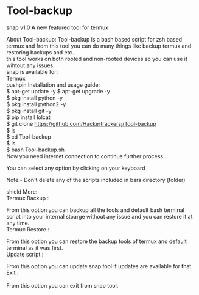 # Tool-backup
snap v1.0
A new featured tool for termux

 About Tool-backup:
Tool-backup is a bash based script for zsh based termux and from this tool you can do many things like backup termux and restoring backups and etc..<br>
this tool works on both rooted and non-rooted devices so you can use it wihtout any issues.<br>
snap is available for:<br>
Termux<br>
pushpin Installation and usage guide:<br>
$ apt-get update -y
$ apt-get upgrade -y<br>
$ pkg install python -y <br>
$ pkg install python2 -y<br>
$ pkg install git -y<br>
$ pip install lolcat<br>
$ git clone https://github.com/Hackertrackersj/Tool-backup<br>
$ ls<br>
$ cd Tool-backup<br>
$ ls<br>
$ bash Tool-backup.sh<br>
Now you need internet connection to continue further process...<br>

You can select any option by clicking on your keyboard<br>

Note:- Don't delete any of the scripts included in bars directory (folder)<br>

shield More:<br>
Termux Backup :<br>

From this option you can backup all the tools and default bash terminal script into your internal stoarge without any issue and you can restore it at any time.<br>
Termuc Restore :<br>

From this option you can restore the backup tools of termux and default terminal as it was first.<br>
Update script :<br>

From this option you can update snap tool if updates are available for that.<br>
Exit :<br>
<br>
From this option you can exit from snap tool.<br>
